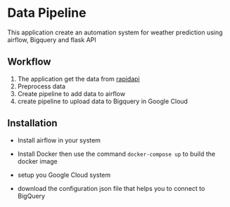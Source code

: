 # Data Pipeline 
This application create an automation system for weather prediction using airflow, Bigquery and flask API
## Workflow
1. The application get the data from [rapidapi](https://rapidapi.com) 
2. Preprocess data 
3. Create pipeline to add data to airflow
4. create pipeline to upload data to Bigquery in Google Cloud

## **Installation**
* Install airflow in your system

* Install Docker then use the command ```docker-compose up``` to build the docker image

* setup you Google Cloud system
* download the configuration json file that helps you to connect to BigQuery

